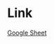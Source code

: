 # Link

[Google Sheet](https://docs.google.com/spreadsheets/d/1Q-RHsj4St6LJvIen8hTsYd3SrytbFoeMNmnc10SlRi4/edit?usp=sharing)


    
